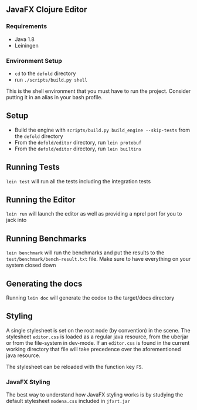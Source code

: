 ## JavaFX Clojure Editor

### Requirements
* Java 1.8
* Leiningen

### Environment Setup
* `cd` to the `defold` directory
* run `./scripts/build.py shell`

This is the shell environment that you must have to run the project.
Consider putting it in an alias in your bash profile.

## Setup
* Build the engine with `scripts/build.py build_engine --skip-tests`
  from the `defold` directory
* From the `defold/editor` directory, run `lein protobuf`
* From the `defold/editor` directory, run `lein builtins`

## Running Tests
`lein test` will run all the tests including the integration tests

## Running the Editor
`lein run` will launch the editor as well as providing a nprel port
for you to jack into

## Running Benchmarks
`lein benchmark` will run the benchmarks and put the results to the
`test/benchmark/bench-result.txt` file. Make sure to have everything
on your system closed down

## Generating the docs
Running `lein doc` will generate the codox to the target/docs directory

## Styling
A single stylesheet is set on the root node (by convention) in the scene. The stylesheet `editor.css` is loaded as a regular java resource, from the uberjar or from the file-system in dev-mode. If an `editor.css` is found in the current working directory that file will take precedence over the aforementioned java resource.

The stylesheet can be reloaded with the function key `F5`.

### JavaFX Styling
The best way to understand how JavaFX styling works is by studying the default stylesheet `modena.css` included in `jfxrt.jar`
